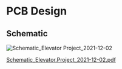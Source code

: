 # PCB Design


## Schematic
![Schematic_Elevator Project_2021-12-02](https://user-images.githubusercontent.com/60948298/144401712-28a0a2ea-b4b0-4fd3-987b-188724fb890a.png)

[Schematic_Elevator.Project_2021-12-02.pdf](https://github.com/jminjares4/Elevator/files/7640997/Schematic_Elevator.Project_2021-12-02.jpeg)

